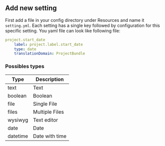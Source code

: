 ## Add new setting


First add a file in your config directory under Resources and name it
`setting.yml`. Each setting has a single key followed by configuration
for this specific setting. You yaml file can look like following file:

```yaml
project.start_date
    label: project.label.start_date
    type: date
    translationDomain: ProjectBundle
```

### Possibles types

| Type       | Description      |
|------------|------------------|
| text       | Text             |
| boolean    | Boolean          |
| file       | Single File      |
| files      | Multiple Files   |
| wysiwyg    | Text editor      |
| date       | Date             |
| datetime   | Date with time   |

